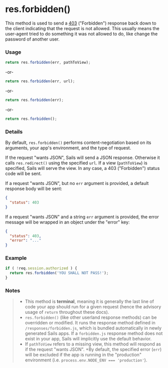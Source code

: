 # res.forbidden()

This method is used to send a [403]() ("Forbidden") response back down to the client indicating that the request is not allowed.  This usually means the user-agent tried to do something it was not allowed to do, like change the password of another user.


### Usage

```js
return res.forbidden(err, pathToView);
```

-or-


```js
return res.forbidden(err, url);
```

-or-

```js
return res.forbidden(err);
```

-or-

```js
return res.forbidden();
```

### Details


By default, `res.forbidden()` performs content-negotiation based on its arguments, your app's environment, and the type of request.

If the request "wants JSON", Sails will send a JSON response.  Otherwise it calls `res.redirect()` using the specified `url`.  If a view (`pathToView`) is specified, Sails will serve the view.  In any case, a 403 ("Forbidden") status code will be sent.

If a request "wants JSON", but no `err` argument is provided, a default response body will be sent:

```json
{
  "status": 403
}
```

If a request "wants JSON" and a string `err` argument is provided, the error message will be wrapped in an object under the "error" key:

```json
{
  "status": 403,
  "error": "..."
}
```

### Example

```javascript
if ( !req.session.authorized ) {
  return res.forbidden('YOU SHALL NOT PASS!');
}
```


### Notes
> + This method is **terminal**, meaning it is generally the last line of code your app should run for a given request (hence the advisory usage of `return` throughout these docs).
>+ `res.forbidden()` (like other userland response methods) can be overridden or modified.  It runs the response method defined in `/responses/forbidden.js`, which is bundled automatically in newly generated Sails apps.  If a `forbidden.js` response method does not exist in your app, Sails will implicitly use the default behavior.
>+ If `pathToView` refers to a missing view, this method will respond as if the request "wants JSON".
>+By default, the specified error (`err`) will be excluded if the app is running in the "production" environment (i.e. `process.env.NODE_ENV === 'production'`).




